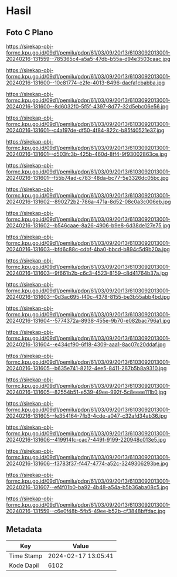 # Hasil

## Foto C Plano

https://sirekap-obj-formc.kpu.go.id/09d1/pemilu/pdpr/61/03/09/20/13/6103092013001-20240216-131559--785365c4-a5a5-47db-b55a-d94e3503caac.jpg

https://sirekap-obj-formc.kpu.go.id/09d1/pemilu/pdpr/61/03/09/20/13/6103092013001-20240216-131600--10c81774-e2fe-4013-8496-dacfa1cbabba.jpg

https://sirekap-obj-formc.kpu.go.id/09d1/pemilu/pdpr/61/03/09/20/13/6103092013001-20240216-131600--8d6032f0-5f5f-4397-8d77-32d5ebc06e56.jpg

https://sirekap-obj-formc.kpu.go.id/09d1/pemilu/pdpr/61/03/09/20/13/6103092013001-20240216-131601--c4a197de-df50-4f84-822c-b85f40521e37.jpg

https://sirekap-obj-formc.kpu.go.id/09d1/pemilu/pdpr/61/03/09/20/13/6103092013001-20240216-131601--d503fc3b-425b-460d-8ff4-9f93002863ce.jpg

https://sirekap-obj-formc.kpu.go.id/09d1/pemilu/pdpr/61/03/09/20/13/6103092013001-20240216-131601--f55b74ad-c783-48da-bc77-5e3326dc05bc.jpg

https://sirekap-obj-formc.kpu.go.id/09d1/pemilu/pdpr/61/03/09/20/13/6103092013001-20240216-131602--890272b2-786a-471a-8d52-08c0a3c006eb.jpg

https://sirekap-obj-formc.kpu.go.id/09d1/pemilu/pdpr/61/03/09/20/13/6103092013001-20240216-131602--b546caae-8a26-4906-b9e8-6d38de127e75.jpg

https://sirekap-obj-formc.kpu.go.id/09d1/pemilu/pdpr/61/03/09/20/13/6103092013001-20240216-131603--bfd6c88c-cdbf-4ba0-bbcd-b894c5d9b20a.jpg

https://sirekap-obj-formc.kpu.go.id/09d1/pemilu/pdpr/61/03/09/20/13/6103092013001-20240216-131603--9f661b2b-c6c3-4523-8159-c8d41764b37a.jpg

https://sirekap-obj-formc.kpu.go.id/09d1/pemilu/pdpr/61/03/09/20/13/6103092013001-20240216-131603--0d3ac695-f40c-4378-8155-be3b55abb4bd.jpg

https://sirekap-obj-formc.kpu.go.id/09d1/pemilu/pdpr/61/03/09/20/13/6103092013001-20240216-131604--5774372a-8938-455e-9b70-e082bac796a1.jpg

https://sirekap-obj-formc.kpu.go.id/09d1/pemilu/pdpr/61/03/09/20/13/6103092013001-20240216-131604--e434cf90-6f18-4309-aaa1-8ac07c20ddaf.jpg

https://sirekap-obj-formc.kpu.go.id/09d1/pemilu/pdpr/61/03/09/20/13/6103092013001-20240216-131605--b635e741-8212-4ee5-8411-287b5b8a9310.jpg

https://sirekap-obj-formc.kpu.go.id/09d1/pemilu/pdpr/61/03/09/20/13/6103092013001-20240216-131605--82554b51-e539-49ee-992f-5c8eeee111b0.jpg

https://sirekap-obj-formc.kpu.go.id/09d1/pemilu/pdpr/61/03/09/20/13/6103092013001-20240216-131605--fe354164-7fb3-4cde-a047-c32afd34ab36.jpg

https://sirekap-obj-formc.kpu.go.id/09d1/pemilu/pdpr/61/03/09/20/13/6103092013001-20240216-131606--419914fc-cac7-449f-9199-220948c013e5.jpg

https://sirekap-obj-formc.kpu.go.id/09d1/pemilu/pdpr/61/03/09/20/13/6103092013001-20240216-131606--f3783f37-f447-4774-a52c-3249306293be.jpg

https://sirekap-obj-formc.kpu.go.id/09d1/pemilu/pdpr/61/03/09/20/13/6103092013001-20240216-131607--ef4f01b0-ba92-4b48-a54a-b5b36aba08c5.jpg

https://sirekap-obj-formc.kpu.go.id/09d1/pemilu/pdpr/61/03/09/20/13/6103092013001-20240216-131559--c6e0f48b-5fb5-49ee-b52b-cf3848bffdac.jpg


## Metadata

| Key        | Value               |
| ---------- | ------------------- |
| Time Stamp | 2024-02-17 13:05:41 |
| Kode Dapil | 6102                |



